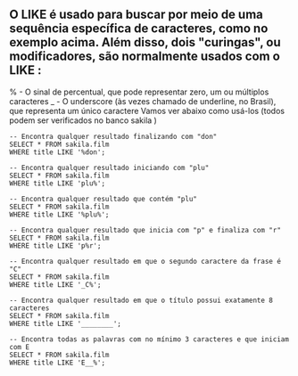 ## O LIKE é usado para buscar por meio de uma sequência específica de caracteres, como no exemplo acima. Além disso, dois "curingas", ou modificadores, são normalmente usados com o LIKE :
% - O sinal de percentual, que pode representar zero, um ou múltiplos caracteres
_ - O underscore (às vezes chamado de underline, no Brasil), que representa um único caractere
Vamos ver abaixo como usá-los (todos podem ser verificados no banco sakila )
````
-- Encontra qualquer resultado finalizando com "don"
SELECT * FROM sakila.film
WHERE title LIKE '%don';

-- Encontra qualquer resultado iniciando com "plu"
SELECT * FROM sakila.film
WHERE title LIKE 'plu%';

-- Encontra qualquer resultado que contém "plu"
SELECT * FROM sakila.film
WHERE title LIKE '%plu%';

-- Encontra qualquer resultado que inicia com "p" e finaliza com "r"
SELECT * FROM sakila.film
WHERE title LIKE 'p%r';

-- Encontra qualquer resultado em que o segundo caractere da frase é "C"
SELECT * FROM sakila.film
WHERE title LIKE '_C%';

-- Encontra qualquer resultado em que o título possui exatamente 8 caracteres
SELECT * FROM sakila.film
WHERE title LIKE '________';

-- Encontra todas as palavras com no mínimo 3 caracteres e que iniciam com E
SELECT * FROM sakila.film
WHERE title LIKE 'E__%';
````